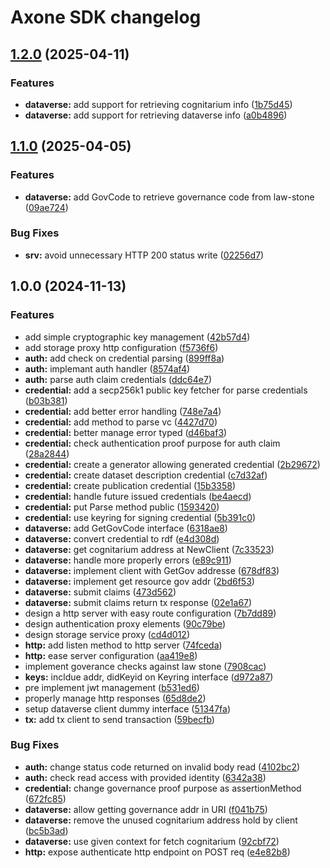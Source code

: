 # Axone SDK changelog

## [1.2.0](https://github.com/axone-protocol/axone-sdk/compare/v1.1.0...v1.2.0) (2025-04-11)


### Features

* **dataverse:** add support for retrieving cognitarium info ([1b75d45](https://github.com/axone-protocol/axone-sdk/commit/1b75d45a7d59566f67bd25436ca66579c2cdf8bd))
* **dataverse:** add support for retrieving dataverse info ([a0b4896](https://github.com/axone-protocol/axone-sdk/commit/a0b48961ba3171491786817635bbdace703bb42c))

## [1.1.0](https://github.com/axone-protocol/axone-sdk/compare/v1.0.0...v1.1.0) (2025-04-05)


### Features

* **dataverse:** add GovCode to retrieve governance code from law-stone ([09ae724](https://github.com/axone-protocol/axone-sdk/commit/09ae724daf3fb3f854273c308bf757162434baec))


### Bug Fixes

* **srv:** avoid unnecessary HTTP 200 status write ([02256d7](https://github.com/axone-protocol/axone-sdk/commit/02256d7b2502a54497ebb94469f5f9e4c8f8c69d))

## 1.0.0 (2024-11-13)


### Features

* add simple cryptographic key management ([42b57d4](https://github.com/axone-protocol/axone-sdk/commit/42b57d4bbb28b8018c2054146b9ea027d4f36b25))
* add storage proxy http configuration ([f5736f6](https://github.com/axone-protocol/axone-sdk/commit/f5736f6002f58e876c56b66fa90c001026a67655))
* **auth:** add check on credential parsing ([899ff8a](https://github.com/axone-protocol/axone-sdk/commit/899ff8a76ae38ab84582183db7334c14d473b779))
* **auth:** implemant auth handler ([8574af4](https://github.com/axone-protocol/axone-sdk/commit/8574af42f9384dac169c65b33d9e38612255720b))
* **auth:** parse auth claim credentials ([ddc64e7](https://github.com/axone-protocol/axone-sdk/commit/ddc64e71330f2e833d52d44bbce84cac2893a446))
* **credential:** add a secp256k1 public key fetcher for parse credentials ([b03b381](https://github.com/axone-protocol/axone-sdk/commit/b03b381d7b3d98ebdfb788d709424ccbbc0eed45))
* **credential:** add better error handling ([748e7a4](https://github.com/axone-protocol/axone-sdk/commit/748e7a44e55aea13ec92e9b9c44cbbdb382769dd))
* **credential:** add method to parse vc ([4427d70](https://github.com/axone-protocol/axone-sdk/commit/4427d70443b39b2fc6954d5deabdfae7d57fbadf))
* **credential:** better manage error typed ([d46baf3](https://github.com/axone-protocol/axone-sdk/commit/d46baf30837c6253497e058390ccadd284cf75e0))
* **credential:** check authentication proof purpose for auth claim ([28a2844](https://github.com/axone-protocol/axone-sdk/commit/28a2844fea9b61a060b4122f2d7a953164759696))
* **credential:** create a generator allowing generated credential ([2b29672](https://github.com/axone-protocol/axone-sdk/commit/2b29672560752fd8e6ba19fa569061b91d9e4a28))
* **credential:** create dataset description credential ([c7d32af](https://github.com/axone-protocol/axone-sdk/commit/c7d32aff9290e7740e5b381c0de7582934a25a45))
* **credential:** create publication credential ([15b3358](https://github.com/axone-protocol/axone-sdk/commit/15b3358c736097be593cab3c996d77f88cf8417b))
* **credential:** handle future issued credentials ([be4aecd](https://github.com/axone-protocol/axone-sdk/commit/be4aecd892394203ce81c456c51797476f11fbbd))
* **credential:** put Parse method public ([1593420](https://github.com/axone-protocol/axone-sdk/commit/15934206b1e03808fb20c7996dcce89e7420a9a5))
* **credential:** use keyring for signing credential ([5b391c0](https://github.com/axone-protocol/axone-sdk/commit/5b391c03f78605f5d7957200b8cae94c7c5ff4ff))
* **dataverse:** add GetGovCode interface ([6318ae8](https://github.com/axone-protocol/axone-sdk/commit/6318ae8790375270183d1a5d40dd9481e7237f44))
* **dataverse:** convert credential to rdf ([e4d308d](https://github.com/axone-protocol/axone-sdk/commit/e4d308d1a31207f136ffc0934f4503aa974a6ee7))
* **dataverse:** get cognitarium address at NewClient ([7c33523](https://github.com/axone-protocol/axone-sdk/commit/7c33523cfe248bc7eb5b894ab4ae32e04c0b5957))
* **dataverse:** handle more properly errors ([e89c911](https://github.com/axone-protocol/axone-sdk/commit/e89c911014b89c957fe8cd8a6cd9c367c0b0babc))
* **dataverse:** implement client with GetGov addresse ([678df83](https://github.com/axone-protocol/axone-sdk/commit/678df83cd423409c20d7269549f3d4849dbf892a))
* **dataverse:** implement get resource gov addr ([2bd6f53](https://github.com/axone-protocol/axone-sdk/commit/2bd6f5346adfb52e4f067a0b9faabe5763b6f1af))
* **dataverse:** submit claims ([473d562](https://github.com/axone-protocol/axone-sdk/commit/473d562751c4d783a53061188efbfa672c04788f))
* **dataverse:** submit claims return tx response ([02e1a67](https://github.com/axone-protocol/axone-sdk/commit/02e1a67f3f77a9d9b56ff9ce8ae0379ac4c086a9))
* design a http server with easy route configuration ([7b7dd89](https://github.com/axone-protocol/axone-sdk/commit/7b7dd892e9a1a5f856c3b92eb0eca979dd5af3a0))
* design authentication proxy elements ([90c79be](https://github.com/axone-protocol/axone-sdk/commit/90c79beac3962c5f5ae866702a4c6a41e6e13f4e))
* design storage service proxy ([cd4d012](https://github.com/axone-protocol/axone-sdk/commit/cd4d0124f9975403781c9c8e6567ed2beddedb94))
* **http:** add listen method to http server ([74fceda](https://github.com/axone-protocol/axone-sdk/commit/74fceda84c42c6b33f385c1a14f07a94e4f36532))
* **http:** ease server configuration ([aa419e8](https://github.com/axone-protocol/axone-sdk/commit/aa419e8d7951e858ea66427b5a3d9b39e712297b))
* implement goverance checks against law stone ([7908cac](https://github.com/axone-protocol/axone-sdk/commit/7908cacc3b019c1597928ef272c32e05857fb452))
* **keys:** incldue addr, didKeyid on Keyring interface ([d972a87](https://github.com/axone-protocol/axone-sdk/commit/d972a879482547148bd8800b2793d7c7dca3f85b))
* pre implement jwt management ([b531ed6](https://github.com/axone-protocol/axone-sdk/commit/b531ed6155af46ea7089cd4ccce6782ad4385e00))
* properly manage http responses ([65d8de2](https://github.com/axone-protocol/axone-sdk/commit/65d8de20b5a5de9b0c93d717eab5af5c36ab33e9))
* setup dataverse client dummy interface ([51347fa](https://github.com/axone-protocol/axone-sdk/commit/51347fa5608054b133e442f593f32a7e575a1c66))
* **tx:** add tx client to send transaction ([59becfb](https://github.com/axone-protocol/axone-sdk/commit/59becfb84dcc6ecdd852f24f6bb1af30cd7ea24a))


### Bug Fixes

* **auth:** change status code returned on invalid body read ([4102bc2](https://github.com/axone-protocol/axone-sdk/commit/4102bc2f93345fab390e4f955db771cf589284aa))
* **auth:** check read access with provided identity ([6342a38](https://github.com/axone-protocol/axone-sdk/commit/6342a384626dc66829d778d01d4396972c9fb168))
* **credential:** change governance proof purpose as assertionMethod ([672fc85](https://github.com/axone-protocol/axone-sdk/commit/672fc85aaed24a40a5aa3b5bad5de818aca0a902))
* **dataverse:** allow getting governance addr in URI ([f041b75](https://github.com/axone-protocol/axone-sdk/commit/f041b7504c5761c3fc36f64297b488ab69d2dbfe))
* **dataverse:** remove the unused cognitarium address hold by client ([bc5b3ad](https://github.com/axone-protocol/axone-sdk/commit/bc5b3ad9f6dc16b2376d389c6c828ab7b75429c5))
* **dataverse:** use given context for fetch cognitarium ([92cbf72](https://github.com/axone-protocol/axone-sdk/commit/92cbf72486a6dbc3a880e99bbdc8f7a687daaeba))
* **http:** expose authenticate http endpoint on POST req ([e4e82b8](https://github.com/axone-protocol/axone-sdk/commit/e4e82b8b432eceb4659b0d132ee3f045566cfe6a))
